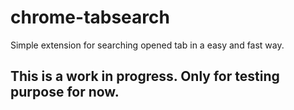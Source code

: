 # chrome-tabsearch
Simple extension for searching opened tab in a easy and fast way.

## This is a work in progress. Only for testing purpose for now.

